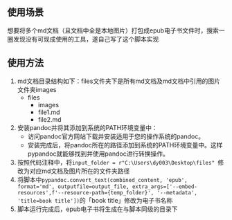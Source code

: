 ## 使用场景
想要将多个md文档（且文档中全是本地图片）打包成epub电子书文件时，搜索一圈发现没有可现成使用的工具，遂自己写了这个脚本实现
## 使用方法
1. md文档目录结构如下：files文件夹下是所有md文档及md文档中引用的图片文件夹images
    - files
        - images
        - file1.md
        - file2.md
2. 安装pandoc并将其添加到系统的PATH环境变量中：
    - 访问pandoc官方网站下载并安装适用于您的操作系统的pandoc。
    - 安装完成后，将pandoc所在的路径添加到系统的PATH环境变量中。这样pypandoc就能够找到并使用pandoc进行转换操作。
3. 按照代码注释中，将`input_folder = r"C:\Users\dy003\Desktop\files" `修改为对应md文档及图片所在的文件夹路径
4. 将脚本中`pypandoc.convert_text(combined_content, 'epub', format='md', outputfile=output_file, extra_args=['--embed-resources',f'--resource-path={temp_folder}', '--metadata', 'title=book title'])`的「book title」修改为电子书名称
5. 脚本运行完成后，epub电子书将生成在与脚本同级的目录下